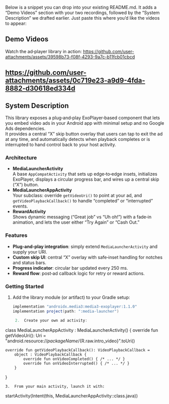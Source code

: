 Below is a snippet you can drop into your existing README.md. It adds a “Demo Videos” section with your two recordings, followed by the “System Description” we drafted earlier. Just paste this where you’d like the videos to appear:

## Demo Videos

Watch the ad‑player library in action:
https://github.com/user-attachments/assets/39598b73-f08f-4293-9a7c-b11fcb01cbcd

https://github.com/user-attachments/assets/0c719e23-a9d9-4fda-8882-d30618ed334d
---

## System Description

This library exposes a plug‑and‑play ExoPlayer‑based component that lets you embed video ads in your Android app with minimal setup and no Google Ads dependencies.  
It provides a central “X” skip button overlay that users can tap to exit the ad at any time, and automatically detects when playback completes or is interrupted to hand control back to your host activity.

### Architecture

- **MediaLauncherActivity**  
  A base `AppCompatActivity` that sets up edge‑to‑edge insets, initializes ExoPlayer, displays a circular progress bar, and wires up a central skip (“X”) button.  
- **MediaLauncherAppActivity**  
  Your subclass: override `getVideoUri()` to point at your ad, and `getVideoPlaybackCallback()` to handle “completed” or “interrupted” events.  
- **RewardActivity**  
  Shows dynamic messaging (“Great job” vs “Uh oh!”) with a fade‑in animation, and lets the user either “Try Again” or “Cash Out.”

### Features

- **Plug‑and‑play integration**: simply extend `MediaLauncherActivity` and supply your URI.  
- **Custom skip UI**: central “X” overlay with safe‑inset handling for notches and status bars.  
- **Progress indicator**: circular bar updated every 250 ms.  
- **Reward flow**: post‑ad callback logic for retry or reward actions.

### Getting Started

1. Add the library module (or artifact) to your Gradle setup:  
   ```groovy
   implementation "androidx.media3:media3-exoplayer:1.1.0"
   implementation project(path: ":media-launcher")

	2.	Create your own ad activity:

class MediaLauncherAppActivity : MediaLauncherActivity() {
    override fun getVideoUri(): Uri =
        "android.resource://$packageName/${R.raw.intro_video}".toUri()

    override fun getVideoPlaybackCallback(): VideoPlaybackCallback =
        object : VideoPlaybackCallback {
            override fun onVideoCompleted() { /* ... */ }
            override fun onVideoInterrupted() { /* ... */ }
        }
}


	3.	From your main activity, launch it with:

startActivity(Intent(this, MediaLauncherAppActivity::class.java))

